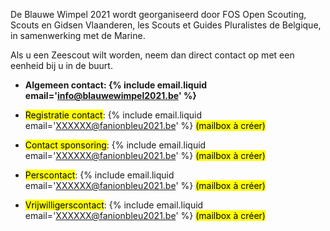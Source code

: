 De Blauwe Wimpel 2021 wordt georganiseerd door FOS Open Scouting, Scouts en Gidsen Vlaanderen,
les Scouts et Guides Pluralistes de Belgique, in samenwerking met de Marine. 

Als u een Zeescout wilt worden, neem dan direct contact op met een eenheid bij u in de buurt.

- **Algemeen contact: {% include email.liquid email='info@blauwewimpel2021.be' %}**

- <mark>Registratie contact</mark>: {% include email.liquid email='XXXXXX@fanionbleu2021.be' %} <mark>(mailbox à créer)</mark>
- <mark>Contact sponsoring</mark>: {% include email.liquid email='XXXXXX@fanionbleu2021.be' %} <mark>(mailbox à créer)</mark>
- <mark>Perscontact</mark>: {% include email.liquid email='XXXXXX@fanionbleu2021.be' %} <mark>(mailbox à créer)</mark>
- <mark>Vrijwilligerscontact</mark>: {% include email.liquid email='XXXXXX@fanionbleu2021.be' %} <mark>(mailbox à créer)</mark>

